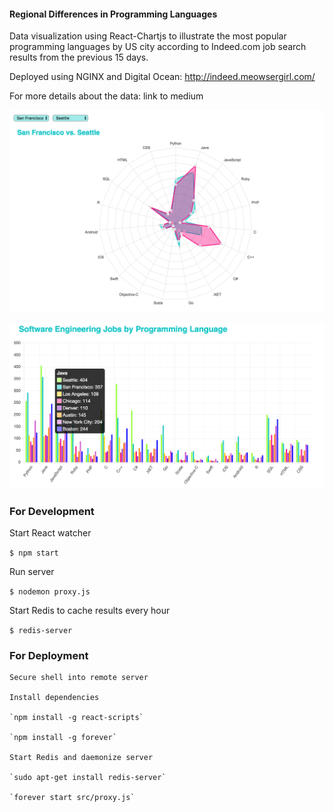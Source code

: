 #### Regional Differences in Programming Languages

Data visualization using React-Chartjs to illustrate the most popular programming languages by US city according to Indeed.com job search results from the previous 15 days.

Deployed using NGINX and Digital Ocean: http://indeed.meowsergirl.com/

For more details about the data: link to medium

[![Chart](https://github.com/loopDelicious/indeed/blob/master/radar.png)](http://www.indeed.meowsergirl.com/#city-compare)

[![Chart](https://github.com/loopDelicious/indeed/blob/master/bar.png)](http://www.indeed.meowsergirl.com/#all-cities)


### For Development

   Start React watcher
   
   `$ npm start`  

   Run server
   
   `$ nodemon proxy.js`
   
   Start Redis to cache results every hour
   
   `$ redis-server`
   
### For Deployment

    Secure shell into remote server
    
    Install dependencies
    
    `npm install -g react-scripts`
    
    `npm install -g forever`
    
    Start Redis and daemonize server
    
    `sudo apt-get install redis-server`
    
    `forever start src/proxy.js`
    
   
  
